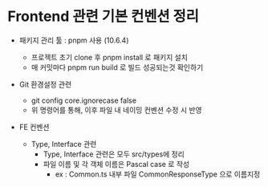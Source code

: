 # Frontend 관련 기본 컨벤션 정리

- 패키지 관리 툴 : pnpm 사용 (10.6.4)

  - 프로젝트 초기 clone 후 pnpm install 로 패키지 설치
  - 매 커밋마다 pnpm run build 로 빌드 성공되는것 확인하기

- Git 환경설정 관련

  - git config core.ignorecase false
  - 위 명령어를 통해, 이후 파일 내 네이밍 컨벤션 수정 시 반영

- FE 컨벤션
  - Type, Interface 관련
    - Type, Interface 관련은 모두 src/types에 정리
    - 파일 이름 및 각 객체 이름은 Pascal case 로 작성
      - ex : Common.ts 내부 파일 CommonResponseType 으로 이름지정
